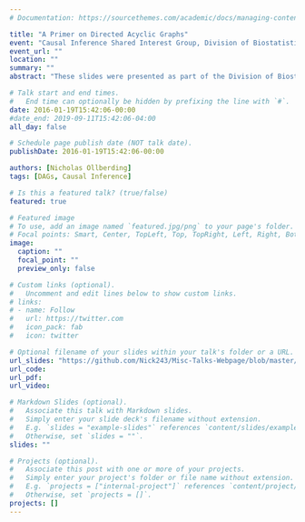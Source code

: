 ```yaml
---
# Documentation: https://sourcethemes.com/academic/docs/managing-content/

title: "A Primer on Directed Acyclic Graphs"
event: "Causal Inference Shared Interest Group, Division of Biostatistics and Epidemiology, CCHMC"
event_url: ""
location: ""
summary: ""
abstract: "These slides were presented as part of the Division of Biostatistics and Epidemiology, Causal Inference Research Interest Group seminar series. Topics covered in this talk include an introduction to Directed Acyclic Graphs (DAGs), why and how use DAGs, DAG terminology, limitations of DAGs, and several case studies. While these slides are not so recent, I decided to post them here anyway in the hopes they might of use to others since I discuss this topic with collaborating investigators often. "

# Talk start and end times.
#   End time can optionally be hidden by prefixing the line with `#`.
date: 2016-01-19T15:42:06-00:00
#date_end: 2019-09-11T15:42:06-04:00
all_day: false

# Schedule page publish date (NOT talk date).
publishDate: 2016-01-19T15:42:06-00:00

authors: [Nicholas Ollberding]
tags: [DAGs, Causal Inference]

# Is this a featured talk? (true/false)
featured: true

# Featured image
# To use, add an image named `featured.jpg/png` to your page's folder.
# Focal points: Smart, Center, TopLeft, Top, TopRight, Left, Right, BottomLeft, Bottom, BottomRight.
image:
  caption: ""
  focal_point: ""
  preview_only: false

# Custom links (optional).
#   Uncomment and edit lines below to show custom links.
# links:
# - name: Follow
#   url: https://twitter.com
#   icon_pack: fab
#   icon: twitter

# Optional filename of your slides within your talk's folder or a URL.
url_slides: "https://github.com/Nick243/Misc-Talks-Webpage/blob/master/Introduction%20to%20Directed%20Acyclic%20Graphs.pptx"
url_code:
url_pdf:
url_video:

# Markdown Slides (optional).
#   Associate this talk with Markdown slides.
#   Simply enter your slide deck's filename without extension.
#   E.g. `slides = "example-slides"` references `content/slides/example-slides.md`.
#   Otherwise, set `slides = ""`.
slides: ""

# Projects (optional).
#   Associate this post with one or more of your projects.
#   Simply enter your project's folder or file name without extension.
#   E.g. `projects = ["internal-project"]` references `content/project/deep-learning/index.md`.
#   Otherwise, set `projects = []`.
projects: []
---
```

